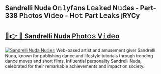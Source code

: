 ## Sandrelli Nuda O𝚗𝚕yf𝚊ns L𝚎a𝚔ed N𝚞𝚍es - Part-338 P𝚑𝚘tos Vi𝚍𝚎o - H𝚘𝚝 Part L𝚎a𝚔s jRYCy

# <h2><a href="http://kfdtcd.oniu.top/?m=Sandrelli+Nuda">🔗👉 🔴 Sandrelli Nuda P𝚑ot𝚘𝚜 V𝚒d𝚎o</a></h2>

[![Sandrelli Nuda Nu𝚍e𝚜](https://i.imgur.com/0qMVB7G.gif)](http://kfdtcd.oniu.top/?m=Sandrelli+Nuda)
Web-based artist and amusement giver Sandrelli Nuda, known for publishing dance and lifestyle tutorials through trending dance moves and short films. Influential personality Sandrelli Nuda, celebrated for their remarkable achievements and impact on society.  
